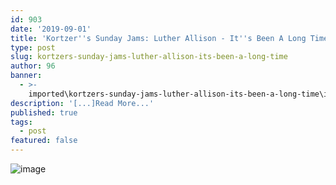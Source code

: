 ```yaml
---
id: 903
date: '2019-09-01'
title: 'Kortzer''s Sunday Jams: Luther Allison - It''s Been A Long Time - Loose Lips'
type: post
slug: kortzers-sunday-jams-luther-allison-its-been-a-long-time
author: 96
banner:
  - >-
    imported\kortzers-sunday-jams-luther-allison-its-been-a-long-time\image903.jpeg
description: '[...]Read More...'
published: true
tags:
  - post
featured: false
---
```

![image](../imported\kortzers-sunday-jams-luther-allison-its-been-a-long-time\image903.jpeg)